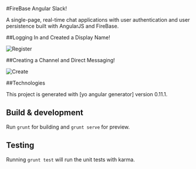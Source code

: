 #FireBase Angular Slack!

A single-page, real-time chat applications with user authentication and user persistence built with AngularJS and FireBase.

##Logging In and Created a Display Name!

![Register](http://i.imgur.com/vO7EVSH.gif "Register User and Create Display Name")

##Creating a Channel and Direct Messaging!

![Create](http://i.imgur.com/08c6gmq.gif "Posting a comment")

##Technologies


This project is generated with [yo angular generator]
version 0.11.1.



## Build & development

Run `grunt` for building and `grunt serve` for preview.

## Testing

Running `grunt test` will run the unit tests with karma.
